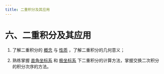 ```yaml
---
title: 二重积分及其应用
---
```


# 六、二重积分及其应用

01. 了解二重积分的
    [概念](./01-二重积分的概念与性质.md#二重积分的概念) 与
    [性质](./01-二重积分的概念与性质.md#二重积分的性质) ，了解二重积分的几何意义；

02. 熟练掌握 [直角坐标系](./02-二重积分的计算法.md#利用直角坐标计算二重积分) 和
    [极坐标系](./02-二重积分的计算法.md#利用极坐标计算二重积分) 下二重积分的计算方法，掌握交换二次积分的积分次序的方法。